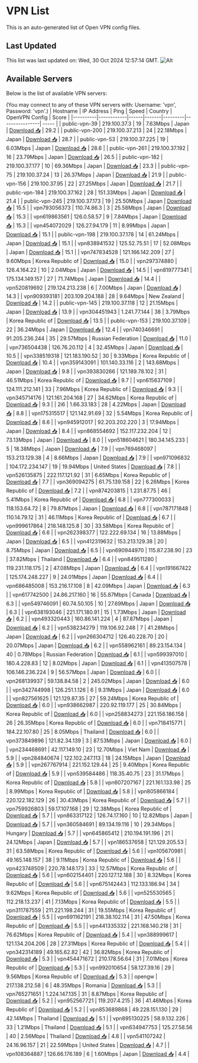 # VPN List

This is an auto-generated list of Open VPN config files.

## Last Updated

This list was last updated on: Wed, 30 Oct 2024 12:57:14 GMT.
![Alt](https://repobeats.axiom.co/api/embed/186b98318ef1479477931607c1ad7d823f12451f.svg "Repobeats analytics image")

## Available Servers

Below is the list of available VPN servers:

(You may connect to any of these VPN servers with: Username: 'vpn', Password: 'vpn'.)
| Hostname | IP Address | Ping | Speed | Country | OpenVPN Config | Score |
|----------|------------|------|-------|---------|----------------| ----- |
| public-vpn-39 | 219.100.37.3 | 19 | 7.63Mbps | Japan | [Download 📥](./configs/server_0_JP.ovpn) | 29.2 |
| public-vpn-200 | 219.100.37.213 | 24 | 22.18Mbps | Japan | [Download 📥](./configs/server_1_JP.ovpn) | 28.7 |
| public-vpn-53 | 219.100.37.225 | 19 | 6.03Mbps | Japan | [Download 📥](./configs/server_2_JP.ovpn) | 28.6 |
| public-vpn-261 | 219.100.37.192 | 16 | 23.79Mbps | Japan | [Download 📥](./configs/server_3_JP.ovpn) | 26.5 |
| public-vpn-182 | 219.100.37.177 | 10 | 69.36Mbps | Japan | [Download 📥](./configs/server_4_JP.ovpn) | 23.3 |
| public-vpn-75 | 219.100.37.24 | 13 | 26.37Mbps | Japan | [Download 📥](./configs/server_5_JP.ovpn) | 21.9 |
| public-vpn-156 | 219.100.37.95 | 22 | 27.25Mbps | Japan | [Download 📥](./configs/server_6_JP.ovpn) | 21.7 |
| public-vpn-184 | 219.100.37.162 | 28 | 151.33Mbps | Japan | [Download 📥](./configs/server_7_JP.ovpn) | 21.4 |
| public-vpn-245 | 219.100.37.173 | 19 | 25.50Mbps | Japan | [Download 📥](./configs/server_8_JP.ovpn) | 15.5 |
| vpn793056373 | 110.74.86.3 | 3 | 25.58Mbps | Japan | [Download 📥](./configs/server_9_JP.ovpn) | 15.3 |
| vpn619863561 | 126.0.58.57 | 9 | 7.84Mbps | Japan | [Download 📥](./configs/server_10_JP.ovpn) | 15.3 |
| vpn454072029 | 126.27.94.179 | 11 | 8.99Mbps | Japan | [Download 📥](./configs/server_11_JP.ovpn) | 15.1 |
| public-vpn-198 | 219.100.37.178 | 14 | 61.24Mbps | Japan | [Download 📥](./configs/server_12_JP.ovpn) | 15.1 |
| vpn838941532 | 125.52.75.51 | 17 | 52.08Mbps | Japan | [Download 📥](./configs/server_13_JP.ovpn) | 15.1 |
| vpn747834528 | 121.166.142.209 | 27 | 9.60Mbps | Korea Republic of | [Download 📥](./configs/server_14_KR.ovpn) | 15.0 |
| vpn297374880 | 126.4.164.22 | 10 | 2.04Mbps | Japan | [Download 📥](./configs/server_15_JP.ovpn) | 14.5 |
| vpn819777341 | 175.134.149.157 | 27 | 71.74Mbps | Japan | [Download 📥](./configs/server_16_JP.ovpn) | 14.4 |
| vpn520819692 | 219.124.213.238 | 6 | 7.00Mbps | Japan | [Download 📥](./configs/server_17_JP.ovpn) | 14.3 |
| vpn909393181 | 203.109.204.188 | 28 | 9.64Mbps | New Zealand | [Download 📥](./configs/server_18_NZ.ovpn) | 14.2 |
| public-vpn-145 | 219.100.37.118 | 12 | 21.15Mbps | Japan | [Download 📥](./configs/server_19_JP.ovpn) | 13.9 |
| vpn304451943 | 1.241.77.144 | 38 | 3.79Mbps | Korea Republic of | [Download 📥](./configs/server_20_KR.ovpn) | 13.5 |
| public-vpn-153 | 219.100.37.109 | 22 | 36.24Mbps | Japan | [Download 📥](./configs/server_21_JP.ovpn) | 12.4 |
| vpn740346691 | 91.205.236.244 | 35 | 29.57Mbps | Russian Federation | [Download 📥](./configs/server_22_RU.ovpn) | 11.0 |
| vpn736504438 | 126.76.20.112 | 4 | 32.45Mbps | Japan | [Download 📥](./configs/server_23_JP.ovpn) | 10.5 |
| vpn338519318 | 121.183.190.52 | 30 | 9.33Mbps | Korea Republic of | [Download 📥](./configs/server_24_KR.ovpn) | 10.4 |
| vpn359143091 | 101.140.33.116 | 2 | 143.68Mbps | Japan | [Download 📥](./configs/server_25_JP.ovpn) | 9.8 |
| vpn393830266 | 121.189.78.102 | 31 | 46.51Mbps | Korea Republic of | [Download 📥](./configs/server_26_KR.ovpn) | 9.7 |
| vpn615637109 | 124.111.212.141 | 33 | 7.96Mbps | Korea Republic of | [Download 📥](./configs/server_27_KR.ovpn) | 9.3 |
| vpn345714176 | 121.161.204.168 | 27 | 34.62Mbps | Korea Republic of | [Download 📥](./configs/server_28_KR.ovpn) | 9.3 |
| 2i6 | 1.66.33.183 | 28 | 4.22Mbps | Japan | [Download 📥](./configs/server_29_JP.ovpn) | 8.8 |
| vpn175315517 | 121.142.91.69 | 32 | 5.54Mbps | Korea Republic of | [Download 📥](./configs/server_30_KR.ovpn) | 8.6 |
| vpn945912017 | 92.203.202.220 | 3 | 17.94Mbps | Japan | [Download 📥](./configs/server_31_JP.ovpn) | 8.4 |
| vpn868554692 | 152.117.232.204 | 12 | 73.13Mbps | Japan | [Download 📥](./configs/server_32_JP.ovpn) | 8.0 |
| vpn518604621 | 180.34.145.233 | 5 | 18.38Mbps | Japan | [Download 📥](./configs/server_33_JP.ovpn) | 7.9 |
| vpn769468097 | 153.213.129.38 | 4 | 8.66Mbps | Japan | [Download 📥](./configs/server_34_JP.ovpn) | 7.9 |
| vpn971096832 | 104.172.234.147 | 19 | 19.94Mbps | United States | [Download 📥](./configs/server_35_US.ovpn) | 7.8 |
| vpn526135875 | 222.117.121.92 | 31 | 6.65Mbps | Korea Republic of | [Download 📥](./configs/server_36_KR.ovpn) | 7.7 |
| vpn369094275 | 61.75.139.158 | 22 | 6.26Mbps | Korea Republic of | [Download 📥](./configs/server_37_KR.ovpn) | 7.2 |
| vpn874203815 | 1.231.87.75 | 46 | 5.41Mbps | Korea Republic of | [Download 📥](./configs/server_38_KR.ovpn) | 6.8 |
| vpn777300033 | 118.153.64.72 | 8 | 79.87Mbps | Japan | [Download 📥](./configs/server_39_JP.ovpn) | 6.8 |
| vpn787171848 | 110.14.79.12 | 31 | 46.11Mbps | Korea Republic of | [Download 📥](./configs/server_40_KR.ovpn) | 6.7 |
| vpn999617864 | 218.148.125.8 | 30 | 33.58Mbps | Korea Republic of | [Download 📥](./configs/server_41_KR.ovpn) | 6.6 |
| vpn262398377 | 122.222.69.134 | 16 | 13.88Mbps | Japan | [Download 📥](./configs/server_42_JP.ovpn) | 6.5 |
| vpn412319632 | 153.213.129.38 | 20 | 8.75Mbps | Japan | [Download 📥](./configs/server_43_JP.ovpn) | 6.5 |
| vpn690944970 | 115.87.238.90 | 23 | 37.82Mbps | Thailand | [Download 📥](./configs/server_44_TH.ovpn) | 6.4 |
| vpn849511280 | 119.231.118.175 | 2 | 47.08Mbps | Japan | [Download 📥](./configs/server_45_JP.ovpn) | 6.4 |
| vpn191667422 | 125.174.248.227 | 9 | 24.01Mbps | Japan | [Download 📥](./configs/server_46_JP.ovpn) | 6.4 |
| vpn686485008 | 153.216.17.108 | 8 | 42.09Mbps | Japan | [Download 📥](./configs/server_47_JP.ovpn) | 6.3 |
| vpn617742500 | 24.86.217.160 | 16 | 55.87Mbps | Canada | [Download 📥](./configs/server_48_CA.ovpn) | 6.3 |
| vpn549746091 | 60.74.50.105 | 10 | 27.69Mbps | Japan | [Download 📥](./configs/server_49_JP.ovpn) | 6.3 |
| vpn638193046 | 221.171.180.91 | 15 | 1.73Mbps | Japan | [Download 📥](./configs/server_50_JP.ovpn) | 6.2 |
| vpn493320443 | 160.86.141.224 | 4 | 87.87Mbps | Japan | [Download 📥](./configs/server_51_JP.ovpn) | 6.2 |
| vpn538234279 | 119.106.92.248 | 7 | 41.28Mbps | Japan | [Download 📥](./configs/server_52_JP.ovpn) | 6.2 |
| vpn266304712 | 126.40.228.70 | 20 | 20.07Mbps | Japan | [Download 📥](./configs/server_53_JP.ovpn) | 6.2 |
| vpn558962161 | 89.23.154.134 | 40 | 0.78Mbps | Russian Federation | [Download 📥](./configs/server_54_RU.ovpn) | 6.1 |
| vpn599397010 | 180.4.228.83 | 12 | 8.02Mbps | Japan | [Download 📥](./configs/server_55_JP.ovpn) | 6.1 |
| vpn413507578 | 106.146.236.224 | 9 | 56.57Mbps | Japan | [Download 📥](./configs/server_56_JP.ovpn) | 6.0 |
| vpn268139937 | 59.138.84.58 | 2 | 245.02Mbps | Japan | [Download 📥](./configs/server_57_JP.ovpn) | 6.0 |
| vpn342744998 | 126.251.1.126 | 6 | 9.31Mbps | Japan | [Download 📥](./configs/server_58_JP.ovpn) | 6.0 |
| vpn827561625 | 121.129.87.35 | 27 | 59.24Mbps | Korea Republic of | [Download 📥](./configs/server_59_KR.ovpn) | 6.0 |
| vpn938662987 | 220.92.119.177 | 25 | 30.84Mbps | Korea Republic of | [Download 📥](./configs/server_60_KR.ovpn) | 6.0 |
| vpn258834273 | 221.156.186.158 | 26 | 26.35Mbps | Korea Republic of | [Download 📥](./configs/server_61_KR.ovpn) | 6.0 |
| vpn718415771 | 184.22.107.80 | 25 | 8.05Mbps | Thailand | [Download 📥](./configs/server_62_TH.ovpn) | 6.0 |
| vpn373849896 | 121.82.34.139 | 3 | 87.53Mbps | Japan | [Download 📥](./configs/server_63_JP.ovpn) | 6.0 |
| vpn234468691 | 42.117.149.10 | 23 | 12.70Mbps | Viet Nam | [Download 📥](./configs/server_64_VN.ovpn) | 5.9 |
| vpn284840674 | 122.102.247.113 | 18 | 24.15Mbps | Japan | [Download 📥](./configs/server_65_JP.ovpn) | 5.9 |
| vpn267767914 | 221.152.129.44 | 25 | 9.40Mbps | Korea Republic of | [Download 📥](./configs/server_66_KR.ovpn) | 5.9 |
| vpn539584486 | 118.35.40.75 | 23 | 31.17Mbps | Korea Republic of | [Download 📥](./configs/server_67_KR.ovpn) | 5.8 |
| vpn607207167 | 221.161.133.98 | 25 | 8.99Mbps | Korea Republic of | [Download 📥](./configs/server_68_KR.ovpn) | 5.8 |
| vpn805866184 | 220.122.182.129 | 26 | 30.43Mbps | Korea Republic of | [Download 📥](./configs/server_69_KR.ovpn) | 5.7 |
| vpn759926803 | 59.17.107.168 | 29 | 12.38Mbps | Korea Republic of | [Download 📥](./configs/server_70_KR.ovpn) | 5.7 |
| vpn863317122 | 126.74.17.160 | 10 | 12.82Mbps | Japan | [Download 📥](./configs/server_71_JP.ovpn) | 5.7 |
| vpn360584691 | 89.134.19.116 | 10 | 29.34Mbps | Hungary | [Download 📥](./configs/server_72_HU.ovpn) | 5.7 |
| vpn645865412 | 210.194.191.196 | 21 | 24.12Mbps | Japan | [Download 📥](./configs/server_73_JP.ovpn) | 5.7 |
| vpn186537658 | 121.129.205.53 | 31 | 63.58Mbps | Korea Republic of | [Download 📥](./configs/server_74_KR.ovpn) | 5.6 |
| vpn105670981 | 49.165.148.157 | 38 | 9.11Mbps | Korea Republic of | [Download 📥](./configs/server_75_KR.ovpn) | 5.6 |
| vpn423748509 | 220.78.148.173 | 33 | 12.57Mbps | Korea Republic of | [Download 📥](./configs/server_76_KR.ovpn) | 5.6 |
| vpn602154401 | 220.127.12.188 | 30 | 8.32Mbps | Korea Republic of | [Download 📥](./configs/server_77_KR.ovpn) | 5.6 |
| vpn675142443 | 112.133.186.94 | 34 | 9.62Mbps | Korea Republic of | [Download 📥](./configs/server_78_KR.ovpn) | 5.6 |
| vpn525530565 | 112.218.13.237 | 41 | 7.13Mbps | Korea Republic of | [Download 📥](./configs/server_79_KR.ovpn) | 5.5 |
| vpn311787559 | 211.221.198.244 | 31 | 19.55Mbps | Korea Republic of | [Download 📥](./configs/server_80_KR.ovpn) | 5.5 |
| vpn691162191 | 218.38.102.114 | 31 | 47.50Mbps | Korea Republic of | [Download 📥](./configs/server_81_KR.ovpn) | 5.5 |
| vpn441335332 | 221.168.140.218 | 31 | 76.62Mbps | Korea Republic of | [Download 📥](./configs/server_82_KR.ovpn) | 5.4 |
| vpn388999617 | 121.134.204.206 | 28 | 27.31Mbps | Korea Republic of | [Download 📥](./configs/server_83_KR.ovpn) | 5.4 |
| vpn342314189 | 49.165.62.82 | 42 | 36.82Mbps | Korea Republic of | [Download 📥](./configs/server_84_KR.ovpn) | 5.3 |
| vpn454471672 | 210.178.56.64 | 31 | 7.01Mbps | Korea Republic of | [Download 📥](./configs/server_85_KR.ovpn) | 5.3 |
| vpn992010654 | 58.127.39.16 | 29 | 9.56Mbps | Korea Republic of | [Download 📥](./configs/server_86_KR.ovpn) | 5.3 |
| opengw | 217.138.212.58 | 6 | 48.35Mbps | Romania | [Download 📥](./configs/server_87_RO.ovpn) | 5.3 |
| vpn765271651 | 1.224.147.135 | 31 | 8.87Mbps | Korea Republic of | [Download 📥](./configs/server_88_KR.ovpn) | 5.2 |
| vpn952567721 | 119.207.4.215 | 36 | 41.46Mbps | Korea Republic of | [Download 📥](./configs/server_89_KR.ovpn) | 5.2 |
| vpn853689868 | 49.228.151.130 | 29 | 42.14Mbps | Thailand | [Download 📥](./configs/server_90_TH.ovpn) | 5.1 |
| vpn895130225 | 58.9.132.226 | 33 | 1.21Mbps | Thailand | [Download 📥](./configs/server_91_TH.ovpn) | 5.1 |
| vpn634947753 | 125.27.58.56 | 40 | 2.56Mbps | Thailand | [Download 📥](./configs/server_92_TH.ovpn) | 4.8 |
| vpn541107242 | 24.16.96.157 | 21 | 22.59Mbps | United States | [Download 📥](./configs/server_93_US.ovpn) | 4.7 |
| vpn108364887 | 126.66.176.189 | 6 | 1.60Mbps | Japan | [Download 📥](./configs/server_94_JP.ovpn) | 4.4 |
